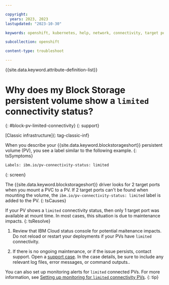 ```yaml
---

copyright: 
  years: 2023, 2023
lastupdated: "2023-10-30"

keywords: openshift, kubernetes, help, network, connectivity, target port, limited, alerts

subcollection: openshift

content-type: troubleshoot

---
```


{{site.data.keyword.attribute-definition-list}}





# Why does my Block Storage persistent volume show a `limited` connectivity status?
{: #block-pv-limited-connectivity}
{: support}

[Classic infrastructure]{: tag-classic-inf}

When you describe your {{site.data.keyword.blockstorageshort}} persistent volume (PV), you see a label similar to the following example.
{: tsSymptoms}

```sh
Labels: ibm.io/pv-connectivity-status: limited
```
{: screen}


The {{site.data.keyword.blockstorageshort}} driver looks for 2 target ports when you mount a PVC to a PV. If 2 target ports can't be found when mounting the volume, the `ibm.io/pv-connectivity-status: limited` label is added to the PV.
{: tsCauses}

If your PV shows a `limited` connectivity status, then only 1 target port was available at mount time. In most cases, this situation is due to maintenance impacts. 
{: tsResolve}

1. Review that IBM Cloud status console for potential maitenance impacts. Do not reload or restart your deployments if your PVs have `limited` connectivity.

1. If there is no ongoing maintenance, or if the issue persists, contact support. Open a [support case](/docs/get-support?topic=get-support-using-avatar). In the case details, be sure to include any relevant log files, error messages, or command outputs..

You can also set up monitoring alerts for `limited` connected PVs. For more information, see [Setting up monitoring for `limited` connectivity PVs](/docs/openshift?topic=openshift-block_storage#storage-block-vpc-limited-monitoring).
{: tip}

